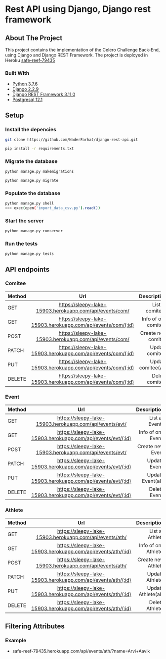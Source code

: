 # Rest API using Django, Django rest framework

## About The Project

This project contains the implementation of the Celero Challenge Back-End, using Django and Django REST Framework. The project is deployed in Heroku [safe-reef-79435](https://safe-reef-79435.herokuapp.com/api/events/list/)

### Built With

* [Python 3.7.6](https://www.python.org)
* [Django 2.2.9](https://www.djangoproject.com)
* [Django REST Framework 3.11.0](https://www.django-rest-framework.org)
* [Postgresql 12.1](https://www.postgresql.org)


## Setup

### Install the depencies

```sh
git clone https://github.com/NaderFarhat/django-rest-api.git
```

```sh
pip install -r requirements.txt
```

### Migrate the database

```sh
python manage.py makemigrations
```

```sh
python manage.py migrate
```

### Populate the database

```sh
python manage.py shell
>>> exec(open('import_data_csv.py').read())
```

### Start the server

```sh
python manage.py runserver
```

### Run the tests

```sh
python manage.py tests
```
## API endpoints

### Comitee

| Method        | Url                                                           | Description           |
| ------------- |:--------------------------------------------------------:     | ------------------:   |
| GET           | https://sleepy-lake-15903.herokuapp.com/api/events/com/         |   List all comitees   |
| GET           | https://sleepy-lake-15903.herokuapp.com/api/events/com/(:id)    |   Info of one comitee.|
| POST          | https://sleepy-lake-15903.herokuapp.com/api/events/com/         |   Create new comitee  |
| PATCH         | https://sleepy-lake-15903.herokuapp.com/api/events/com/(:id)    |   Update comitee.     |
| PUT           | https://sleepy-lake-15903.herokuapp.com/api/events/com/(:id)    |   Update comitee(all) |
| DELETE        | https://sleepy-lake-15903.herokuapp.com/api/events/com/(:id)    |   Delete comitee.     |

### Event

| Method        | Url                                                           | Description           |
| ------------- |:--------------------------------------------------------:     | ------------------:   |
| GET           | https://sleepy-lake-15903.herokuapp.com/api/events/evt/         |   List all Events   |
| GET           | https://sleepy-lake-15903.herokuapp.com/api/events/evt/(:id)    |   Info of one Event.|
| POST          | https://sleepy-lake-15903.herokuapp.com/api/events/evt/         |   Create new Event  |
| PATCH         | https://sleepy-lake-15903.herokuapp.com/api/events/evt/(:id)    |   Update Event.     |
| PUT           | https://sleepy-lake-15903.herokuapp.com/api/events/evt/(:id)    |   Update Event(all) |
| DELETE        | https://sleepy-lake-15903.herokuapp.com/api/events/evt/(:id)    |   Delete Event.     |

### Athlete

| Method        | Url                                                           | Description           |
| ------------- |:--------------------------------------------------------:     | ------------------:   |
| GET           | https://sleepy-lake-15903.herokuapp.com/api/events/ath/         |   List all Athlete   |
| GET           | https://sleepy-lake-15903.herokuapp.com/api/events/ath/(:id)    |   Info of one Athlete.|
| POST          | https://sleepy-lake-15903.herokuapp.com/api/events/ath/         |   Create new Athlete  |
| PATCH         | https://sleepy-lake-15903.herokuapp.com/api/events/ath/(:id)    |   Update Athlete.     |
| PUT           | https://sleepy-lake-15903.herokuapp.com/api/events/ath/(:id)    |   Update Athlete(all) |
| DELETE        | https://sleepy-lake-15903.herokuapp.com/api/events/ath/(:id)    |   Delete Athlete.     |

## Filtering Attributes

### Example

* safe-reef-79435.herokuapp.com/api/events/ath/?name=Arvi+Aavik
